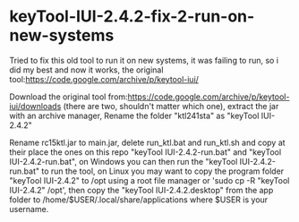 # keyTool-IUI-2.4.2-fix-2-run-on-new-systems
Tried to fix this old tool to run it on new systems, it was failing to run, so i did my best and now it works, the original tool:https://code.google.com/archive/p/keytool-iui/

Download the original tool from:https://code.google.com/archive/p/keytool-iui/downloads (there are two, shouldn't matter which one), extract the jar with an archive manager, Rename the folder "ktl241sta" as "keyTool IUI-2.4.2"

Rename rc15ktl.jar to main.jar, delete run_ktl.bat and run_ktl.sh and copy at their place the ones on this repo "keyTool IUI-2.4.2-run.bat" and "keyTool IUI-2.4.2-run.bat", on Windows you can then run the "keyTool IUI-2.4.2-run.bat" to run the tool, on Linux you may want to copy the program folder "keyTool IUI-2.4.2" to /opt using a root file manager or 'sudo cp -R "keyTool IUI-2.4.2" /opt', then copy the "keyTool IUI-2.4.2.desktop" from the app folder to /home/$USER/.local/share/applications where $USER is your username.
